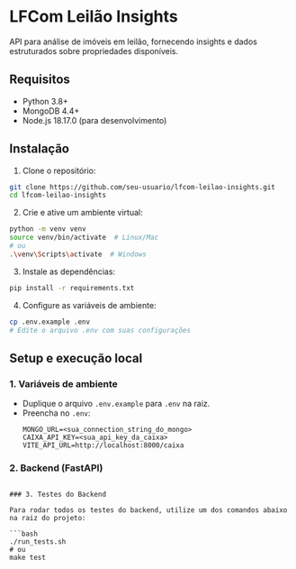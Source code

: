 # LFCom Leilão Insights

API para análise de imóveis em leilão, fornecendo insights e dados estruturados sobre propriedades disponíveis.

## Requisitos

- Python 3.8+
- MongoDB 4.4+
- Node.js 18.17.0 (para desenvolvimento)

## Instalação

1. Clone o repositório:
```bash
git clone https://github.com/seu-usuario/lfcom-leilao-insights.git
cd lfcom-leilao-insights
```

2. Crie e ative um ambiente virtual:
```bash
python -m venv venv
source venv/bin/activate  # Linux/Mac
# ou
.\venv\Scripts\activate  # Windows
```

3. Instale as dependências:
```bash
pip install -r requirements.txt
```

4. Configure as variáveis de ambiente:
```bash
cp .env.example .env
# Edite o arquivo .env com suas configurações
```

## Setup e execução local

### 1. Variáveis de ambiente
- Duplique o arquivo `.env.example` para `.env` na raiz.
- Preencha no `.env`:
  ```env
  MONGO_URL=<sua_connection_string_do_mongo>
  CAIXA_API_KEY=<sua_api_key_da_caixa>
  VITE_API_URL=http://localhost:8000/caixa
  ```

### 2. Backend (FastAPI)
```

### 3. Testes do Backend

Para rodar todos os testes do backend, utilize um dos comandos abaixo na raiz do projeto:

```bash
./run_tests.sh
# ou
make test
```